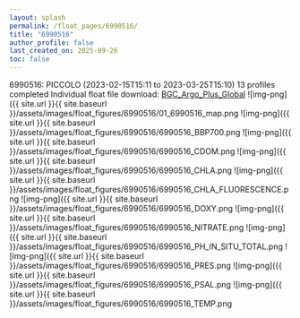 ```yaml
---
layout: splash
permalink: /float_pages/6990516/
title: "6990516"
author_profile: false
last_created_on: 2025-09-26
toc: false
---
```

 
6990516: PICCOLO (2023-02-15T15:11 to 2023-03-25T15:10)
13 profiles completed
Individual float file download: [BGC_Argo_Plus_Global](https://ftp.soest.hawaii.edu/bgc_argo_plus/Individual_Floats/outliers_removed/6990516_Sprof_processed.nc)
![img-png]({{ site.url }}{{ site.baseurl }}/assets/images/float_figures/6990516/01_6990516_map.png
![img-png]({{ site.url }}{{ site.baseurl }}/assets/images/float_figures/6990516/6990516_BBP700.png
![img-png]({{ site.url }}{{ site.baseurl }}/assets/images/float_figures/6990516/6990516_CDOM.png
![img-png]({{ site.url }}{{ site.baseurl }}/assets/images/float_figures/6990516/6990516_CHLA.png
![img-png]({{ site.url }}{{ site.baseurl }}/assets/images/float_figures/6990516/6990516_CHLA_FLUORESCENCE.png
![img-png]({{ site.url }}{{ site.baseurl }}/assets/images/float_figures/6990516/6990516_DOXY.png
![img-png]({{ site.url }}{{ site.baseurl }}/assets/images/float_figures/6990516/6990516_NITRATE.png
![img-png]({{ site.url }}{{ site.baseurl }}/assets/images/float_figures/6990516/6990516_PH_IN_SITU_TOTAL.png
![img-png]({{ site.url }}{{ site.baseurl }}/assets/images/float_figures/6990516/6990516_PRES.png
![img-png]({{ site.url }}{{ site.baseurl }}/assets/images/float_figures/6990516/6990516_PSAL.png
![img-png]({{ site.url }}{{ site.baseurl }}/assets/images/float_figures/6990516/6990516_TEMP.png
